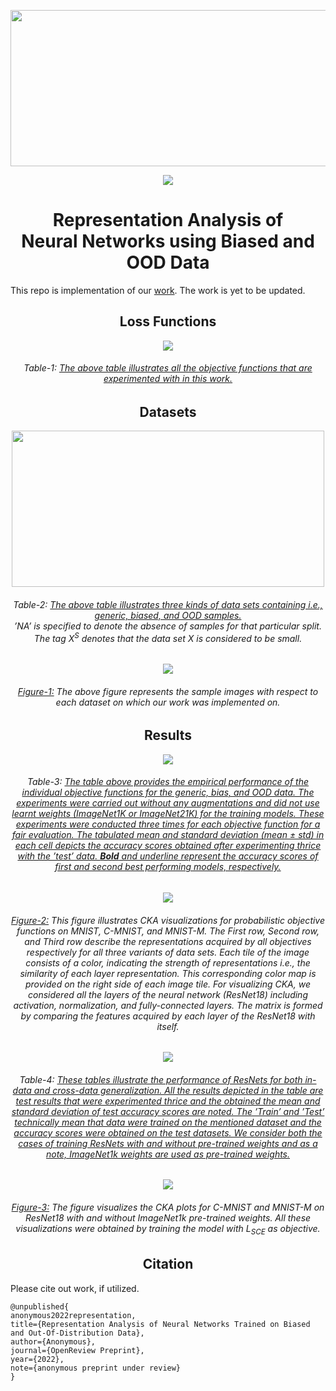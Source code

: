 <p align="center">
  <img src="https://user-images.githubusercontent.com/67636257/184711258-ff61a650-1382-4c8d-8fd3-10fa8d6e838c.png" height="250" width="550">
</p>
<p align="center">
    <a href="LICENSE" alt="License">
        <img src="https://img.shields.io/badge/License-MIT-brightgreen.svg" /></a>
          </a>
</p>
<h1 align="center">Representation Analysis of <br>Neural Networks using Biased and OOD Data </h1>


This repo is implementation of our [work](https://openreview.net/forum?id=BBSg-Wbsxfq). The work is yet to be updated.

<h2 align="center"> Loss Functions </h2> 
<p align="center">
<img src= "https://user-images.githubusercontent.com/67636257/184931453-157ca17b-ffbb-4cd0-bc23-c01055a641c8.jpg">
</p>
<h6 align="center">Table-1: <ins>The above table illustrates all the objective functions that are experimented with in
this work.</ins>
</h6>




<h2 align="center"> Datasets </h2> 
<p align="center">
<img src= "https://user-images.githubusercontent.com/67636257/184882764-3b447e99-67eb-4edc-aeb6-68ccf1c4599a.jpg"  height="250" width="500">
</p>
<h6 align="center">Table-2: 
<ins>The above table illustrates three kinds of data sets containing i.e., generic, biased,
and OOD samples.</ins><br>’NA’ is specified to denote the absence of samples for that particular
split. The tag <i>X<sup>S</sup></i> denotes that the data set X is considered to be small.
</h6>

<p align="center">
<img src= "https://user-images.githubusercontent.com/67636257/184953220-88e8f7fb-d8de-40d9-aa0a-16b50ba64818.jpg" >
</p>
<h6 align="center"><ins>Figure-1:</ins> The above figure represents the sample images with respect to each dataset on which our work was implemented on.
</h6>




<h2 align="center"> Results </h2> 
<p align="center">
<img src= "https://user-images.githubusercontent.com/67636257/184884510-5ff6e142-08d2-453c-97ca-0a778b5cf12f.jpg">
</p>
<h6 align="center">Table-3: 
<ins>The table above provides the empirical performance of the individual objective
functions for the generic, bias, and OOD data. The experiments were carried out without
any augmentations and did not use learnt weights (ImageNet1K or ImageNet21K) for the
training models. These experiments were conducted three times for each objective function
for a fair evaluation. The tabulated mean and standard deviation (mean ± std) in each cell
depicts the accuracy scores obtained after experimenting thrice with the ’test’ data. <b>Bold</b>
and underline represent the accuracy scores of first and second best performing models,
respectively.</ins>
</h6>

<p align="center">
<img src= "https://user-images.githubusercontent.com/67636257/184944750-0287f4d6-8723-4d77-abed-e8861f59d8bc.jpg">
</p>
<h6 align="center">
<ins>Figure-2:</ins> This figure illustrates CKA visualizations for probabilistic objective functions on
MNIST, C-MNIST, and MNIST-M. The First row, Second row, and Third row describe
the representations acquired by all objectives respectively for all three variants of data sets.
Each tile of the image consists of a color, indicating the strength of representations i.e., the
similarity of each layer representation. This corresponding color map is provided on the
right side of each image tile. For visualizing CKA, we considered all the layers of the neural
network (ResNet18) including activation, normalization, and fully-connected layers. The
matrix is formed by comparing the features acquired by each layer of the ResNet18 with
itself.
</h6>


<p align="center">
<img src= "https://user-images.githubusercontent.com/67636257/184930620-265af25a-f041-454a-b31b-12384983383c.jpg">
</p>
<h6 align="center">Table-4: 
<ins>These tables illustrate the performance of ResNets for both in-data and cross-data
generalization. All the results depicted in the table are test results that were experimented
thrice and the obtained the mean and standard deviation of test accuracy scores are noted.
The ’Train’ and ’Test’ technically mean that data were trained on the mentioned dataset and
the accuracy scores were obtained on the test datasets. We consider both the cases of training
ResNets with and without pre-trained weights and as a note, ImageNet1k weights are used
as pre-trained weights.</ins>
</h6>

<p align="center">
<img src= "https://user-images.githubusercontent.com/67636257/184946305-9f6d02c6-3880-444f-89f4-70ae68f3fa2b.jpg">
</p>
<h6 align="center">
<ins>Figure-3:</ins> The figure visualizes the CKA plots for C-MNIST and MNIST-M on ResNet18
with and without ImageNet1k pre-trained weights. All these visualizations were obtained by
training the model with <i>L<sub>SCE</sub></i> as objective.
</h6>


<h2 align="center"> Citation </h2> 
Please cite out work, if utilized.

```
@unpublished{        
anonymous2022representation,        
title={Representation Analysis of Neural Networks Trained on Biased and Out-Of-Distribution Data},        
author={Anonymous},        
journal={OpenReview Preprint},        
year={2022},        
note={anonymous preprint under review}    
}

```

